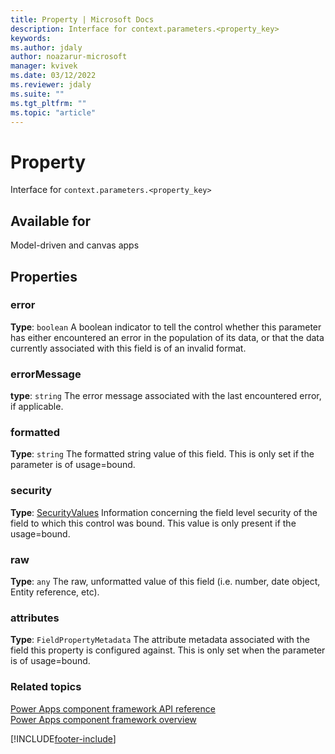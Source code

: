 ```yaml
---
title: Property | Microsoft Docs
description: Interface for context.parameters.<property_key>
keywords:
ms.author: jdaly
author: noazarur-microsoft
manager: kvivek
ms.date: 03/12/2022
ms.reviewer: jdaly
ms.suite: ""
ms.tgt_pltfrm: ""
ms.topic: "article"
---
```


# Property

Interface for `context.parameters.<property_key>`

## Available for

Model-driven and canvas apps

## Properties

### error

**Type**: `boolean`
A boolean indicator to tell the control whether this parameter has either encountered an error in the population of its data, or that the data currently associated with this field is of an invalid format.

### errorMessage

**type**: `string`
The error message associated with the last encountered error, if applicable.

### formatted

**Type**: `string`
The formatted string value of this field. This is only set if the parameter is of usage=bound.


### security

**Type**: [SecurityValues](securityvalues.md)
Information concerning the field level security of the field to which this control was bound. This value is only present if the usage=bound.


### raw

**Type**: `any`
The raw, unformatted value of this field (i.e. number, date object, Entity reference, etc).

### attributes

**Type**: `FieldPropertyMetadata`
The attribute metadata associated with the field this property is configured against. This is only set when the parameter is of usage=bound.


### Related topics

[Power Apps component framework API reference](../reference/index.md)<br/>
[Power Apps component framework overview](../overview.md)


[!INCLUDE[footer-include](../../../includes/footer-banner.md)]
